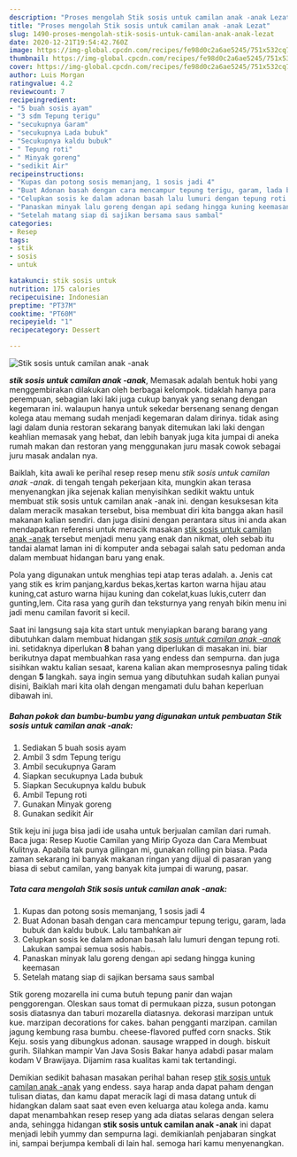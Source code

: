 ```yaml
---
description: "Proses mengolah Stik sosis untuk camilan anak -anak Lezat"
title: "Proses mengolah Stik sosis untuk camilan anak -anak Lezat"
slug: 1490-proses-mengolah-stik-sosis-untuk-camilan-anak-anak-lezat
date: 2020-12-21T19:54:42.760Z
image: https://img-global.cpcdn.com/recipes/fe98d0c2a6ae5245/751x532cq70/stik-sosis-untuk-camilan-anak-anak-foto-resep-utama.jpg
thumbnail: https://img-global.cpcdn.com/recipes/fe98d0c2a6ae5245/751x532cq70/stik-sosis-untuk-camilan-anak-anak-foto-resep-utama.jpg
cover: https://img-global.cpcdn.com/recipes/fe98d0c2a6ae5245/751x532cq70/stik-sosis-untuk-camilan-anak-anak-foto-resep-utama.jpg
author: Luis Morgan
ratingvalue: 4.2
reviewcount: 7
recipeingredient:
- "5 buah sosis ayam"
- "3 sdm Tepung terigu"
- "secukupnya Garam"
- "secukupnya Lada bubuk"
- "Secukupnya kaldu bubuk"
- " Tepung roti"
- " Minyak goreng"
- "sedikit Air"
recipeinstructions:
- "Kupas dan potong sosis memanjang, 1 sosis jadi 4"
- "Buat Adonan basah dengan cara mencampur tepung terigu, garam, lada bubuk dan kaldu bubuk. Lalu tambahkan air"
- "Celupkan sosis ke dalam adonan basah lalu lumuri dengan tepung roti. Lakukan sampai semua sosis habis.."
- "Panaskan minyak lalu goreng dengan api sedang hingga kuning keemasan"
- "Setelah matang siap di sajikan bersama saus sambal"
categories:
- Resep
tags:
- stik
- sosis
- untuk

katakunci: stik sosis untuk 
nutrition: 175 calories
recipecuisine: Indonesian
preptime: "PT37M"
cooktime: "PT60M"
recipeyield: "1"
recipecategory: Dessert

---
```



![Stik sosis untuk camilan anak -anak](https://img-global.cpcdn.com/recipes/fe98d0c2a6ae5245/751x532cq70/stik-sosis-untuk-camilan-anak-anak-foto-resep-utama.jpg)

<b><i>stik sosis untuk camilan anak -anak</i></b>, Memasak adalah bentuk hobi yang menggembirakan dilakukan oleh berbagai kelompok. tidaklah hanya para perempuan, sebagian laki laki juga cukup banyak yang senang dengan kegemaran ini. walaupun hanya untuk sekedar bersenang senang dengan kolega atau memang sudah menjadi kegemaran dalam dirinya. tidak asing lagi dalam dunia restoran sekarang banyak ditemukan laki laki dengan keahlian memasak yang hebat, dan lebih banyak juga kita jumpai di aneka rumah makan dan restoran yang menggunakan juru masak cowok sebagai juru masak andalan nya.

Baiklah, kita awali ke perihal resep resep menu <i>stik sosis untuk camilan anak -anak</i>. di tengah tengah pekerjaan kita, mungkin akan terasa menyenangkan jika sejenak kalian menyisihkan sedikit waktu untuk membuat stik sosis untuk camilan anak -anak ini. dengan kesuksesan kita dalam meracik masakan tersebut, bisa membuat diri kita bangga akan hasil makanan kalian sendiri. dan juga disini dengan perantara situs ini anda akan mendapatkan referensi untuk meracik masakan <u>stik sosis untuk camilan anak -anak</u> tersebut menjadi menu yang enak dan nikmat, oleh sebab itu tandai alamat laman ini di komputer anda sebagai salah satu pedoman anda dalam membuat hidangan baru yang enak.

Pola yang digunakan untuk menghias tepi atap teras adalah. a. Jenis cat yang stik es krim panjang,kardus bekas,kertas karton warna hijau atau kuning,cat asturo warna hijau kuning dan cokelat,kuas lukis,cuterr dan gunting,lem. Cita rasa yang gurih dan teksturnya yang renyah bikin menu ini jadi menu camilan favorit si kecil.


Saat ini langsung saja kita start untuk menyiapkan barang barang yang dibutuhkan dalam membuat hidangan <u><i>stik sosis untuk camilan anak -anak</i></u> ini. setidaknya diperlukan <b>8</b> bahan yang diperlukan di masakan ini. biar berikutnya dapat membuahkan rasa yang endess dan sempurna. dan juga sisihkan waktu kalian sesaat, karena kalian akan memprosesnya paling tidak dengan <b>5</b> langkah. saya ingin semua yang dibutuhkan sudah kalian punyai disini, Baiklah mari kita olah dengan mengamati dulu bahan keperluan dibawah ini.

<!--inarticleads1-->

##### Bahan pokok dan bumbu-bumbu yang digunakan untuk pembuatan Stik sosis untuk camilan anak -anak:

1. Sediakan 5 buah sosis ayam
1. Ambil 3 sdm Tepung terigu
1. Ambil secukupnya Garam
1. Siapkan secukupnya Lada bubuk
1. Siapkan Secukupnya kaldu bubuk
1. Ambil  Tepung roti
1. Gunakan  Minyak goreng
1. Gunakan sedikit Air


Stik keju ini juga bisa jadi ide usaha untuk berjualan camilan dari rumah. Baca juga: Resep Kuotie Camilan yang Mirip Gyoza dan Cara Membuat Kulitnya. Apabila tak punya gilingan mi, gunakan rolling pin biasa. Pada zaman sekarang ini banyak makanan ringan yang dijual di pasaran yang biasa di sebut camilan, yang banyak kita jumpai di warung, pasar. 

<!--inarticleads2-->

##### Tata cara mengolah Stik sosis untuk camilan anak -anak:

1. Kupas dan potong sosis memanjang, 1 sosis jadi 4
1. Buat Adonan basah dengan cara mencampur tepung terigu, garam, lada bubuk dan kaldu bubuk. Lalu tambahkan air
1. Celupkan sosis ke dalam adonan basah lalu lumuri dengan tepung roti. Lakukan sampai semua sosis habis..
1. Panaskan minyak lalu goreng dengan api sedang hingga kuning keemasan
1. Setelah matang siap di sajikan bersama saus sambal


Stik goreng mozarella ini cuma butuh tepung panir dan wajan penggorengan. Oleskan saus tomat di permukaan pizza, susun potongan sosis diatasnya dan taburi mozarella diatasnya. dekorasi marzipan untuk kue. marzipan decorations for cakes. bahan pengganti marzipan. camilan jagung kembung rasa bumbu. cheese-flavored puffed corn snacks. Stik Keju. sosis yang dibungkus adonan. sausage wrapped in dough. biskuit gurih. Silahkan mampir Van Java Sosis Bakar hanya adabdi pasar malam kodam V Brawijaya. Dijamim rasa kualitas kami tak tertandingi. 

Demikian sedikit bahasan masakan perihal bahan resep <u>stik sosis untuk camilan anak -anak</u> yang endess. saya harap anda dapat paham dengan tulisan diatas, dan kamu dapat meracik lagi di masa datang untuk di hidangkan dalam saat saat even even keluarga atau kolega anda. kamu dapat menambahkan resep resep yang ada diatas selaras dengan selera anda, sehingga hidangan <b>stik sosis untuk camilan anak -anak</b> ini dapat menjadi lebih yummy dan sempurna lagi. demikianlah penjabaran singkat ini, sampai berjumpa kembali di lain hal. semoga hari kamu menyenangkan.
